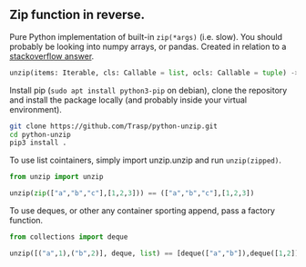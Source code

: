 Zip function in reverse.
------------------------

Pure Python implementation of built-in `zip(*args)` (i.e. slow). You should probably be looking into numpy arrays, or pandas. Created in relation to a [stackoverflow answer](https://stackoverflow.com/a/61685860/1388027).

```python
unzip(items: Iterable, cls: Callable = list, ocls: Callable = tuple) -> Iterable:
```



Install pip (`sudo apt install python3-pip` on debian), clone the repository and install the package locally (and probably inside your virtual environment).

```bash
git clone https://github.com/Trasp/python-unzip.git
cd python-unzip
pip3 install .
```

To use list cointainers, simply import unzip.unzip and run `unzip(zipped)`.

```python
from unzip import unzip

unzip(zip(["a","b","c"],[1,2,3])) == (["a","b","c"],[1,2,3])
```

To use deques, or other any container sporting append, pass a factory function.

```python
from collections import deque

unzip([("a",1),("b",2)], deque, list) == [deque(["a","b"]),deque([1,2])]
```
